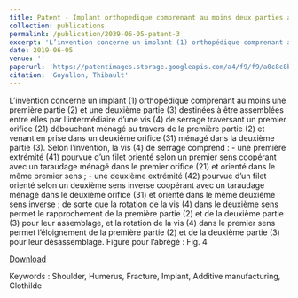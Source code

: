 ```yaml
---
title: Patent - Implant orthopedique comprenant au moins deux parties assemblees entre elles avec une vis de serrage 
collection: publications
permalink: /publication/2039-06-05-patent-3
excerpt: 'L’invention concerne un implant (1) orthopédique comprenant au moins une première partie (2) et une deuxième partie (3) destinées à être assemblées entre elles par l’intermédiaire d’une vis (4) de serrage traversant un premier orifice (21) débouchant ménagé au travers de la première partie (2) et venant en prise dans un deuxième orifice (31) ménagé dans la deuxième partie (3). Selon l’invention, la vis (4) de serrage comprend : - une première extrémité (41) pourvue d’un filet orienté selon un premier sens coopérant avec un taraudage ménagé dans le premier orifice (21) et orienté dans le même premier sens ; - une deuxième extrémité (42) pourvue d’un filet orienté selon un deuxième sens inverse coopérant avec un taraudage ménagé dans le deuxième orifice (31) et orienté dans le même deuxième sens inverse ; de sorte que la rotation de la vis (4) dans le deuxième sens permet le rapprochement de la première partie (2) et de la deuxième partie (3) pour leur assemblage, et la rotation de la vis (4) dans le premier sens permet l’éloignement de la première partie (2) et de la deuxième partie (3) pour leur désassemblage. Figure pour l’abrégé : Fig. 4'
date: 2019-06-05
venue: ''
paperurl: 'https://patentimages.storage.googleapis.com/a4/f9/f9/a0c8c8ba6837ee/FR3096882A1.pdf'
citation: 'Goyallon, Thibault'
---
```

L’invention concerne un implant (1) orthopédique comprenant au moins une première partie (2) et une deuxième partie (3) destinées à être assemblées entre elles par l’intermédiaire d’une vis (4) de serrage traversant un premier orifice (21) débouchant ménagé au travers de la première partie (2) et venant en prise dans un deuxième orifice (31) ménagé dans la deuxième partie (3). Selon l’invention, la vis (4) de serrage comprend : - une première extrémité (41) pourvue d’un filet orienté selon un premier sens coopérant avec un taraudage ménagé dans le premier orifice (21) et orienté dans le même premier sens ; - une deuxième extrémité (42) pourvue d’un filet orienté selon un deuxième sens inverse coopérant avec un taraudage ménagé dans le deuxième orifice (31) et orienté dans le même deuxième sens inverse ; de sorte que la rotation de la vis (4) dans le deuxième sens permet le rapprochement de la première partie (2) et de la deuxième partie (3) pour leur assemblage, et la rotation de la vis (4) dans le premier sens permet l’éloignement de la première partie (2) et de la deuxième partie (3) pour leur désassemblage. Figure pour l’abrégé : Fig. 4

[Download](https://patentimages.storage.googleapis.com/a4/f9/f9/a0c8c8ba6837ee/FR3096882A1.pdf)

Keywords : Shoulder, Humerus, Fracture, Implant, Additive manufacturing, Clothilde 
